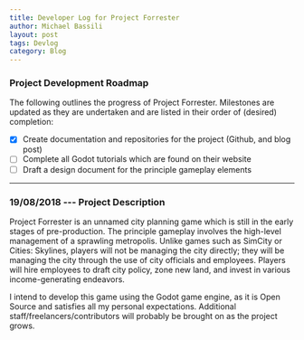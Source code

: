 ```yaml
---
title: Developer Log for Project Forrester
author: Michael Bassili
layout: post
tags: Devlog
category: Blog
---
```


### Project Development Roadmap

The following outlines the progress of Project Forrester.
Milestones are updated as they are undertaken and are listed in their order of (desired) completion:
- [X] Create documentation and repositories for the project (Github, and blog post)
- [ ] Complete all Godot tutorials which are found on their website
- [ ] Draft a design document for the principle gameplay elements

---

### 19/08/2018 --- Project Description

Project Forrester is an unnamed city planning game which is still in the early stages of pre-production.
The principle gameplay involves the high-level management of a sprawling metropolis.
Unlike games such as SimCity or Cities: Skylines, players will not be managing the city directly; they will be managing the city through the use of city officials and employees.
Players will hire employees to draft city policy, zone new land, and invest in various income-generating endeavors.

I intend to develop this game using the Godot game engine, as it is Open Source and satisfies all my personal expectations.
Additional staff/freelancers/contributors will probably be brought on as the project grows.
